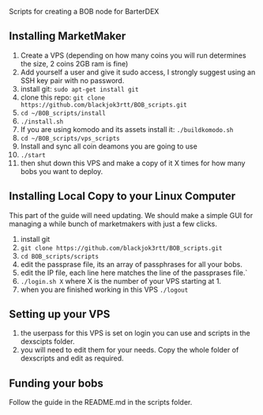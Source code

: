  Scripts for creating a BOB node for BarterDEX

## Installing MarketMaker
1) Create a VPS (depending on how many coins you will run determines the size, 2 coins 2GB ram is fine)
2) Add yourself a user and give it sudo access, I strongly suggest using an SSH key pair with no password.
3) install git: `sudo apt-get install git`
4) clone this repo: `git clone https://github.com/blackjok3rtt/BOB_scripts.git`
5) `cd ~/BOB_scripts/install`
6) `./install.sh`
7) If you are using komodo and its assets install it: `./buildkomodo.sh`
8) `cd ~/BOB_scripts/vps_scripts`
9) Install and sync all coin deamons you are going to use
10) `./start`
11) then shut down this VPS and make a copy of it X times for how many bobs you want to deploy.

## Installing Local Copy to your Linux Computer
This part of the guide will need updating. We should make a simple GUI for managing a while bunch of marketmakers with just a few clicks.
1) install git
2) `git clone https://github.com/blackjok3rtt/BOB_scripts.git`
3) `cd BOB_scripts/scripts`
4) edit the passprase file, its an array of passphrases for all your bobs.
5) edit the IP file, each line here matches the line of the passprases file.`
7) `./login.sh X` where X is the number of your VPS starting at 1.
8) when you are finished working in this VPS `./logout`

## Setting up your VPS
1) the userpass for this VPS is set on login you can use and scripts in the dexscipts folder.
2) you will need to edit them for your needs. Copy the whole folder of dexscripts and edit as required.

## Funding your bobs
Follow the guide in the README.md in the scripts folder.


